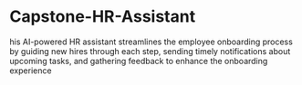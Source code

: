 # Capstone-HR-Assistant
his AI-powered HR assistant streamlines the employee onboarding process by guiding new hires through each step, sending timely notifications about upcoming tasks, and gathering feedback to enhance the onboarding experience
